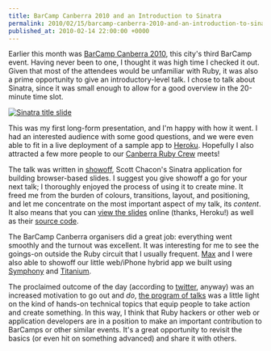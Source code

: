 ```yaml
---
title: BarCamp Canberra 2010 and an Introduction to Sinatra
permalink: 2010/02/15/barcamp-canberra-2010-and-an-introduction-to-sinatra
published_at: 2010-02-14 22:00:00 +0000
---
```


Earlier this month was [BarCamp Canberra 2010](http://barcamp.org/BarCampCanberra), this city's third BarCamp event. Having never been to one, I thought it was high time I checked it out. Given that most of the attendees would be unfamiliar with Ruby, it was also a prime opportunity to give an introductory-level talk. I chose to talk about Sinatra, since it was small enough to allow for a good overview in the 20-minute time slot.

[![Sinatra title slide](35b47adf56c0.png)](http://bcc2010-sinatra.heroku.com/)

This was my first long-form presentation, and I'm happy with how it went. I had an interested audience with some good questions, and we were even able to fit in a live deployment of a sample app to [Heroku](http://heroku.com/). Hopefully I also attracted a few more people to our [Canberra Ruby Crew](http://canberraruby.com/) meets!

The talk was written in [showoff](http://github.com/schacon/showoff), Scott Chacon's Sinatra application for building browser-based slides. I suggest you give showoff a go for your next talk; I thoroughly enjoyed the process of using it to create mine. It freed me from the burden of colours, transitions, layout, and positioning, and let me concentrate on the most important aspect of my talk, its _content_. It also means that you can [view the slides](http://bcc2010-sinatra.heroku.com/) online (thanks, Heroku!) as well as their [source code](http://github.com/timriley/bcc2010-sinatra-talk).

The BarCamp Canberra organisers did a great job: everything went smoothly and the turnout was excellent. It was interesting for me to see the goings-on outside the Ruby circuit that I usually frequent. [Max](http://makenosound.com/) and I were also able to showoff our little web/iPhone hybrid app we built using [Symphony](http://symphony-cms.org/) and [Titanium](http://appcelerator.com/).

The proclaimed outcome of the day (according to [twitter](http://twitter.com/#search?q=%23bcc2010), anyway) was an increased motivation to go out and _do_, [the program of talks](http://barcamp.org/BarCampCanberra2010) was a little light on the kind of hands-on technical topics that equip people to take action and create something. In this way, I think that Ruby hackers or other web or application developers are in a position to make an important contribution to BarCamps or other similar events. It's a great opportunity to revisit the basics (or even hit on something advanced) and share it with others.

